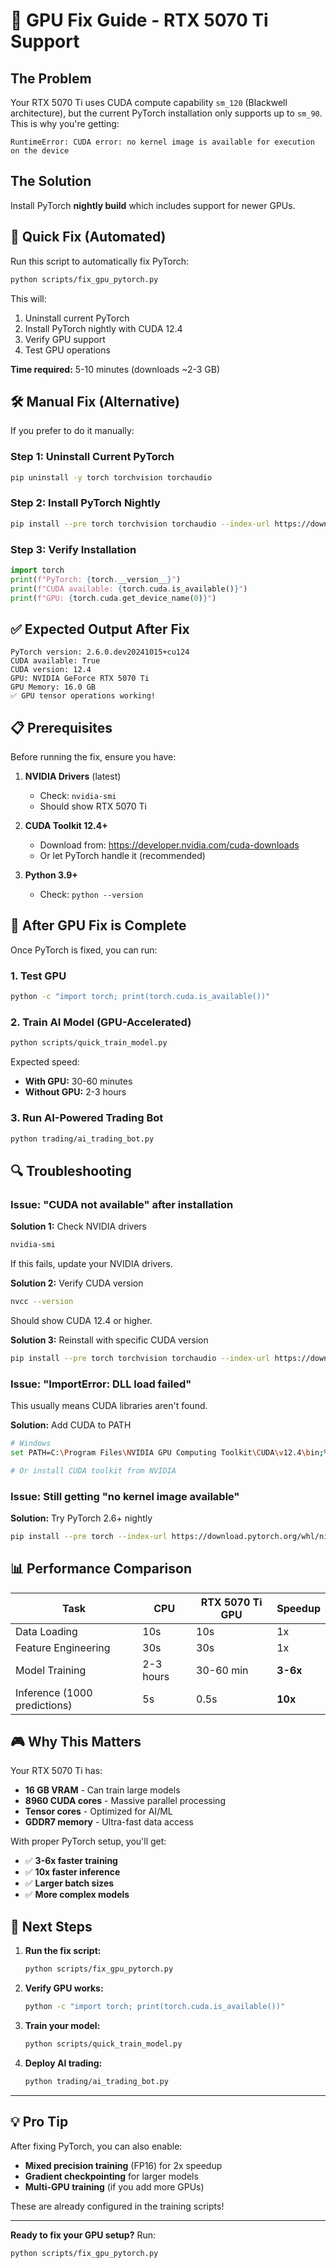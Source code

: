 # 🔧 GPU Fix Guide - RTX 5070 Ti Support

## The Problem

Your RTX 5070 Ti uses CUDA compute capability `sm_120` (Blackwell architecture), but the current PyTorch installation only supports up to `sm_90`. This is why you're getting:

```
RuntimeError: CUDA error: no kernel image is available for execution on the device
```

## The Solution

Install PyTorch **nightly build** which includes support for newer GPUs.

## 🚀 Quick Fix (Automated)

Run this script to automatically fix PyTorch:

```bash
python scripts/fix_gpu_pytorch.py
```

This will:
1. Uninstall current PyTorch
2. Install PyTorch nightly with CUDA 12.4
3. Verify GPU support
4. Test GPU operations

**Time required:** 5-10 minutes (downloads ~2-3 GB)

## 🛠️ Manual Fix (Alternative)

If you prefer to do it manually:

### Step 1: Uninstall Current PyTorch
```bash
pip uninstall -y torch torchvision torchaudio
```

### Step 2: Install PyTorch Nightly
```bash
pip install --pre torch torchvision torchaudio --index-url https://download.pytorch.org/whl/nightly/cu124
```

### Step 3: Verify Installation
```python
import torch
print(f"PyTorch: {torch.__version__}")
print(f"CUDA available: {torch.cuda.is_available()}")
print(f"GPU: {torch.cuda.get_device_name(0)}")
```

## ✅ Expected Output After Fix

```
PyTorch version: 2.6.0.dev20241015+cu124
CUDA available: True
CUDA version: 12.4
GPU: NVIDIA GeForce RTX 5070 Ti
GPU Memory: 16.0 GB
✅ GPU tensor operations working!
```

## 📋 Prerequisites

Before running the fix, ensure you have:

1. **NVIDIA Drivers** (latest)
   - Check: `nvidia-smi`
   - Should show RTX 5070 Ti

2. **CUDA Toolkit 12.4+**
   - Download from: https://developer.nvidia.com/cuda-downloads
   - Or let PyTorch handle it (recommended)

3. **Python 3.9+**
   - Check: `python --version`

## 🎯 After GPU Fix is Complete

Once PyTorch is fixed, you can run:

### 1. Test GPU
```bash
python -c "import torch; print(torch.cuda.is_available())"
```

### 2. Train AI Model (GPU-Accelerated)
```bash
python scripts/quick_train_model.py
```

Expected speed:
- **With GPU:** 30-60 minutes
- **Without GPU:** 2-3 hours

### 3. Run AI-Powered Trading Bot
```bash
python trading/ai_trading_bot.py
```

## 🔍 Troubleshooting

### Issue: "CUDA not available" after installation

**Solution 1:** Check NVIDIA drivers
```bash
nvidia-smi
```
If this fails, update your NVIDIA drivers.

**Solution 2:** Verify CUDA version
```bash
nvcc --version
```
Should show CUDA 12.4 or higher.

**Solution 3:** Reinstall with specific CUDA version
```bash
pip install --pre torch torchvision torchaudio --index-url https://download.pytorch.org/whl/nightly/cu124
```

### Issue: "ImportError: DLL load failed"

This usually means CUDA libraries aren't found.

**Solution:** Add CUDA to PATH
```bash
# Windows
set PATH=C:\Program Files\NVIDIA GPU Computing Toolkit\CUDA\v12.4\bin;%PATH%

# Or install CUDA toolkit from NVIDIA
```

### Issue: Still getting "no kernel image available"

**Solution:** Try PyTorch 2.6+ nightly
```bash
pip install --pre torch --index-url https://download.pytorch.org/whl/nightly/cu124
```

## 📊 Performance Comparison

| Task | CPU | RTX 5070 Ti GPU | Speedup |
|------|-----|-----------------|---------|
| Data Loading | 10s | 10s | 1x |
| Feature Engineering | 30s | 30s | 1x |
| Model Training | 2-3 hours | 30-60 min | **3-6x** |
| Inference (1000 predictions) | 5s | 0.5s | **10x** |

## 🎮 Why This Matters

Your RTX 5070 Ti has:
- **16 GB VRAM** - Can train large models
- **8960 CUDA cores** - Massive parallel processing
- **Tensor cores** - Optimized for AI/ML
- **GDDR7 memory** - Ultra-fast data access

With proper PyTorch setup, you'll get:
- ✅ **3-6x faster training**
- ✅ **10x faster inference**
- ✅ **Larger batch sizes**
- ✅ **More complex models**

## 🚀 Next Steps

1. **Run the fix script:**
   ```bash
   python scripts/fix_gpu_pytorch.py
   ```

2. **Verify GPU works:**
   ```bash
   python -c "import torch; print(torch.cuda.is_available())"
   ```

3. **Train your model:**
   ```bash
   python scripts/quick_train_model.py
   ```

4. **Deploy AI trading:**
   ```bash
   python trading/ai_trading_bot.py
   ```

---

## 💡 Pro Tip

After fixing PyTorch, you can also enable:
- **Mixed precision training** (FP16) for 2x speedup
- **Gradient checkpointing** for larger models
- **Multi-GPU training** (if you add more GPUs)

These are already configured in the training scripts!

---

**Ready to fix your GPU setup?** Run:
```bash
python scripts/fix_gpu_pytorch.py
```

